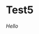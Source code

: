 <!DOCTYPE html>
# Test5
<html>
<link rel="stylesheet" type="text/css" href="Testing/stylesheet.css" />
<body>
  <p><i>Hello</i></p>
</body>
</html>
